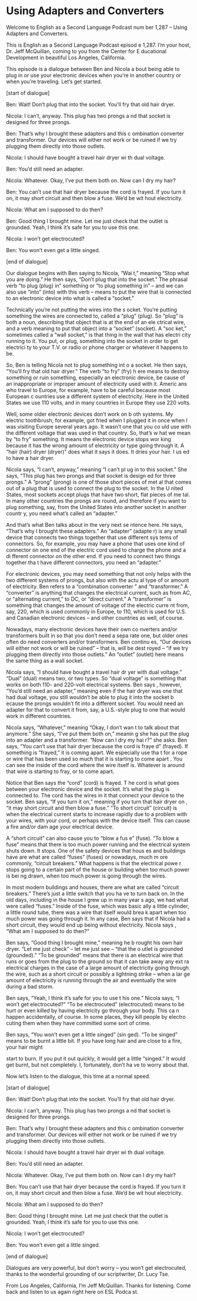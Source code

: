 # Using Adapters and Converters

Welcome to English as a Second Language Podcast num ber 1,287 – Using Adapters and Converters.

This is English as a Second Language Podcast episod e 1,287. I’m your host, Dr. Jeff McQuillan, coming to you from the Center for E ducational Development in beautiful Los Angeles, California.

This episode is a dialogue between Ben and Nicola a bout being able to plug in or use your electronic devices when you’re in another country or when you’re traveling. Let’s get started.

[start of dialogue]

Ben: Wait! Don’t plug that into the socket. You’ll fry that old hair dryer.

Nicola: I can’t, anyway. This plug has two prongs a nd that socket is designed for three prongs.

Ben: That’s why I brought these adapters and this c ombination converter and transformer. Our devices will either not work or be  ruined if we try plugging them directly into those outlets.

Nicola: I should have bought a travel hair dryer wi th dual voltage.

Ben: You’d still need an adapter.

Nicola: Whatever. Okay, I’ve put them both on. Now can I dry my hair?

Ben: You can’t use that hair dryer because the cord  is frayed. If you turn it on, it may short circuit and then blow a fuse. We’d be wit hout electricity.

Nicola: What am I supposed to do then?

Ben: Good thing I brought mine. Let me just check that the outlet is grounded. Yeah, I think it’s safe for you to use this one.

Nicola: I won’t get electrocuted?

Ben: You won’t even get a little singed.

[end of dialogue]

Our dialogue begins with Ben saying to Nicola, “Wai t,” meaning “Stop what you are doing.” He then says, “Don’t plug that into the  socket.” The phrasal verb “to plug (plug) in” something or “to plug something in”  – and we can also use “into” (into) with this verb – means to put the wire that is connected to an electronic device into what is called a “socket.”

Technically you’re not putting the wires into the s ocket. You’re putting something the wires are connected to, called a “plug” (plug).  So “plug” is both a noun, describing that object that is at the end of an ele ctrical wire, and a verb meaning to put that object into a “socket” (socket). A “soc ket,” sometimes called a “wall socket,” is that thing in the wall that has electri city running to it. You put, or plug, something into the socket in order to get electrici ty to your T.V. or radio or phone charger or whatever it happens to be.

So, Ben is telling Nicola not to plug something int o a socket. He then says, “You’ll fry that old hair dryer.” The verb “to fry” (fry) h ere means to destroy something or ruin something, especially an electronic device, be cause of an inappropriate or improper amount of electricity used with it. Americ ans who travel to Europe, for example, have to be careful because most European c ountries use a different system of electricity. Here in the United States we  use 110 volts, and in many countries in Europe they use 220 volts.

Well, some older electronic devices don’t work on b oth systems. My electric toothbrush, for example, got fried when I plugged it in once when I was visiting Europe several years ago. It wasn’t one that you co uld use with the different voltage that was used in that country. So, that’s w hat we mean by “to fry” something. It means the electronic device stops wor king because it has the wrong amount of electricity or type going through it. A “hair (hair) dryer (dryer)” does what it says it does. It dries your hair. I us ed to have a hair dryer.

Nicola says, “I can’t, anyway,” meaning “I can’t pl ug in to this socket.” She says, “This plug has two prongs and that socket is design ed for three prongs.” A “prong” (prong) is one of those short pieces of met al that comes out of a plug that is used to connect the plug to the socket. In the U nited States, most sockets accept plugs that have two short, flat pieces of me tal. In many other countries the prongs are round, and therefore if you want to plug  something, say, from the United States into another socket in another countr y, you need what’s called an “adapter.”

And that’s what Ben talks about in the very next se ntence here. He says, “That’s why I brought these adapters.” An “adapter” (adapte r) is any small device that connects two things together that use different sys tems of connectors. So, for example, you may have a phone that uses one kind of  connector on one end of the electric cord used to charge the phone and a di fferent connector on the other end. If you need to connect two things together tha t have different connectors, you need an “adapter.”

For electronic devices, you may need something that  not only helps with the two different systems of prongs, but also with the actu al type of or amount of electricity. Ben refers to a “combination converter ” and “transformer.” A “converter” is anything that changes the electrical  current, such as from AC, or “alternating current,” to DC, or “direct current.” A “transformer” is something that changes the amount of voltage of the electric curre nt from, say, 220, which is used commonly in Europe, to 110, which is used for U.S. and Canadian electronic devices – and other countries as well, of course.

Nowadays, many electronic devices have their own co nverters and/or transformers built in so that you don’t need a sepa rate one, but older ones often do need converters and/or transformers. Ben continu es, “Our devices will either not work or will be ruined” – that is, will be dest royed – “if we try plugging them directly into those outlets.” An “outlet” (outlet) here means the same thing as a wall socket.

Nicola says, “I should have bought a travel hair dr yer with dual voltage.” “Dual” (dual) means two, or two types. So “dual voltage” is something that works on both 110- and 220-volt electrical systems. Ben says , however, “You’d still need an adapter,” meaning even if the hair dryer was one  that had dual voltage, you still wouldn’t be able to plug it into the socket b ecause the prongs wouldn’t fit into a different socket. You would need an adapter for that to convert it from, say, a U.S.-style plug to one that would work in different  countries.

Nicola says, “Whatever,” meaning “Okay, I don’t wan t to talk about that anymore.” She says, “I’ve put them both on,” meanin g she has put the plug into an adapter and a transformer. “Now can I dry my hai r?” she asks. Ben says, “You can’t use that hair dryer because the cord is fraye d” (frayed). If something is “frayed,” it is coming apart. We especially use tha t for a rope or wire that has been used so much that it is starting to come apart . You can see the inside of the cord where the wire itself is. Whatever is around that wire is starting to fray, or to come apart.

Notice that Ben says the “cord” (cord) is frayed. T he cord is what goes between your electronic device and the socket. It’s what the plug is connected to. The cord has the wires in it that connect your device to the socket. Ben says, “If you turn it on,” meaning if you turn that hair dryer on , “it may short circuit and then blow a fuse.” “To short circuit” (circuit) is when the electrical current starts to increase rapidly due to a problem with your wires, with your cord, or perhaps with the device itself. This can cause a fire and/or dam age your electrical device.

A “short circuit” can also cause you to “blow a fus e” (fuse). “To blow a fuse” means that there is too much power running and the electrical system shuts down. It stops. One of the safety devices that hous es and buildings have are what are called “fuses” (fuses) or nowadays, much m ore commonly, “circuit breakers.” What happens is that the electrical powe r stops going to a certain part of the house or building when too much power is bei ng drawn, when too much power is going through the wires.

In most modern buildings and houses, there are what  are called “circuit breakers.” There’s just a little switch that you ha ve to turn back on. In the old days, including in the house I grew up in many year s ago, we had what were called “fuses.” Inside of the fuse, which was basic ally a little cylinder, a little round tube, there was a wire that itself would brea k apart when too much power was going through it. In any case, Ben says that if  Nicola had a short circuit, they would end up being without electricity. Nicola says , “What am I supposed to do then?”

Ben says, “Good thing I brought mine,” meaning he b rought his own hair dryer. “Let me just check” – let me just see – “that the o utlet is grounded (grounded).” “To be grounded” means that there is an electrical wire that runs or goes from the plug to the ground so that it can take away any ext ra electrical charges in the case of a large amount of electricity going through  the wire, such as a short circuit or possibly a lightning strike – when a lar ge amount of electricity is running through the air and eventually the wire during a bad storm.

Ben says, “Yeah, I think it’s safe for you to use t his one.” Nicola says, “I won’t get electrocuted?” “To be electrocuted” (electrocuted) means to be hurt or even killed by having electricity go through your body. This ca n happen accidentally, of course. In some places, they kill people by electro cuting them when they have committed some sort of crime.

Ben says, “You won’t even get a little singed” (sin ged). “To be singed” means to be burnt a little bit. If you have long hair and are close to a fire, your hair might

start to burn. If you put it out quickly, it would get a little “singed.” It would get burnt, but not completely. I, fortunately, don’t ha ve to worry about that.

Now let’s listen to the dialogue, this time at a normal speed.

[start of dialogue]

Ben: Wait! Don’t plug that into the socket. You’ll fry that old hair dryer.

Nicola: I can’t, anyway. This plug has two prongs a nd that socket is designed for three prongs.

Ben: That’s why I brought these adapters and this c ombination converter and transformer. Our devices will either not work or be  ruined if we try plugging them directly into those outlets.

Nicola: I should have bought a travel hair dryer wi th dual voltage.

Ben: You’d still need an adapter.

Nicola: Whatever. Okay, I’ve put them both on. Now can I dry my hair?

Ben: You can’t use that hair dryer because the cord  is frayed. If you turn it on, it may short circuit and then blow a fuse. We’d be wit hout electricity.

Nicola: What am I supposed to do then?

Ben: Good thing I brought mine. Let me just check that the outlet is grounded. Yeah, I think it’s safe for you to use this one.

Nicola: I won’t get electrocuted?

Ben: You won’t even get a little singed.

[end of dialogue]

Dialogues are very powerful, but don’t worry – you won’t get electrocuted, thanks to the wonderful grounding of our scriptwriter, Dr.  Lucy Tse.

From Los Angeles, California, I’m Jeff McQuillan. Thanks for listening. Come back and listen to us again right here on ESL Podca st.

